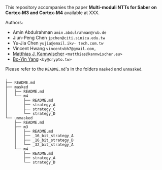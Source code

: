
This repository accompanies the paper **Multi-moduli NTTs for Saber on Cortex-M3 and Cortex-M4** available at XXX.

Authors:
- Amin Abdulrahman `amin.abdulrahman@rub.de`
- Jiun-Peng Chen `jpchen@citi.sinica.edu.tw`
- Yu-Jia Chen `yujia@email.ikv- tech.com.tw`
- Vincent Hwang `vincentvbh7@gmail.com,`
- [Matthias J. Kannwischer](https://kannwischer.eu/) `<matthias@kannwischer.eu>`
- [Bo-Yin Yang](https://homepage.iis.sinica.edu.tw/pages/byyang/) `<by@crypto.tw>`

Please refer to the `README.md`'s in the folders `masked` and `unmasked`.

```
.
├── README.md
├── masked
│   ├── README.md
│   └── m4
│       ├── README.md
│       ├── strategy_A
│       ├── strategy_C
│       └── strategy_D
└── unmasked
    ├── README.md
    ├── m3
    │   ├── README.md
    │   ├── _16_bit_strategy_A
    │   ├── _16_bit_strategy_D
    │   └── _32_bit_strategy_A
    └── m4
        ├── README.md
        ├── strategy_A
        └── strategy_D
```

